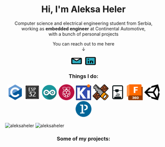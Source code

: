 <h1 align="center">Hi, I'm Aleksa Heler</h1>
<p align="center">Computer science and electrical engineering student from Serbia, <br/>working as <b>embedded engineer</b> at Continental Automotive, <br/>with a bunch of personal projects</p>

<p align="center">You can reach out to me here<br/>↓</p>
<p align="center">
<a href="mailto:aleksaheler@gmail.com" target="blank"><img align="center" src="pics/icons/mail.svg" alt="aleksaheler@gmail.com" height="30" width="40" /></a>
<a href="https://linkedin.com/in/aleksa-heler-83223614b" target="blank"><img align="center" src="pics/icons/linkedin.svg" alt="Aleksa Heler @ LinkedIn" height="30" width="40" /></a>
</p>

<h3 align="center">Things I do:</h3>
<p align="center"> 
  <a href="https://www.cprogramming.com/" target="blank"><img src="pics/icons/c-language.svg" alt="C" width="50" height="50"/></a> 
  <a href="https://www.espressif.com/en/products/socs/esp32" target="blank"><img src="pics/icons/esp32.png" alt="ESP32" width="50" height="50"/></a> 
  <a href="https://www.arduino.cc/" target="blank"><img src="pics/icons/arduino.png" alt="Arduino" width="50" height="50"/></a> 
  <a href="https://www.raspberrypi.org/" target="blank"><img src="pics/icons/raspberrypi.png" alt="Raspberry Pi" width="50" height="50"/></a>
  <a href="https://www.kicad.org/" target="blank"><img src="pics/icons/kicad.png" alt="KiCAD" width="50" height="50"/></a> 
  <a href="https://github.com/AleksaHeler/woodworking" target="blank"><img src="pics/icons/woodworking.png" alt="Woodworking" width="50" height="50"/></a> 
  <a href="https://www.klipper3d.org/" target="blank"><img src="pics/icons/3dprint.svg" alt="3D Printing" width="50" height="50"/></a> 
  <a href="https://www.autodesk.com/products/fusion-360/overview" target="blank"><img src="pics/icons/fusion.png" alt="Fusion 360" width="50" height="50"/></a> 
  <a href="https://unity.com/" target="blank"><img src="pics/icons/unity.svg" alt="Unity" width="50" height="50"/></a> 
  <a href="https://processing.org/" target="blank"><img src="pics/icons/processing.png" alt="Processing" width="50" height="50"/></a> 
</p>

<!-- Some macros for statistics -->
<p>&nbsp;<img align="center" src="https://github-readme-stats.vercel.app/api?username=aleksaheler&show_icons=true&locale=en" alt="aleksaheler" /> <img align="center" src="https://github-readme-streak-stats.herokuapp.com/?user=aleksaheler&" alt="aleksaheler" /></p>

<h3 align="center">Some of my projects:</h3>
